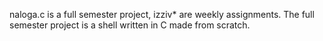 naloga.c is a full semester project, izziv* are weekly assignments.
The full semester project is a shell written in C made from scratch.
